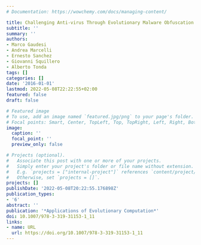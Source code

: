 ```yaml
---
# Documentation: https://wowchemy.com/docs/managing-content/

title: Challenging Anti-virus Through Evolutionary Malware Obfuscation
subtitle: ''
summary: ''
authors:
- Marco Gaudesi
- Andrea Marcelli
- Ernesto Sanchez
- Giovanni Squillero
- Alberto Tonda
tags: []
categories: []
date: '2016-01-01'
lastmod: 2022-05-08T22:22:55+02:00
featured: false
draft: false

# Featured image
# To use, add an image named `featured.jpg/png` to your page's folder.
# Focal points: Smart, Center, TopLeft, Top, TopRight, Left, Right, BottomLeft, Bottom, BottomRight.
image:
  caption: ''
  focal_point: ''
  preview_only: false

# Projects (optional).
#   Associate this post with one or more of your projects.
#   Simply enter your project's folder or file name without extension.
#   E.g. `projects = ["internal-project"]` references `content/project/deep-learning/index.md`.
#   Otherwise, set `projects = []`.
projects: []
publishDate: '2022-05-08T20:22:55.176898Z'
publication_types:
- '6'
abstract: ''
publication: '*Applications of Evolutionary Computation*'
doi: 10.1007/978-3-319-31153-1_11
links:
- name: URL
  url: https://doi.org/10.1007/978-3-319-31153-1_11
---
```

